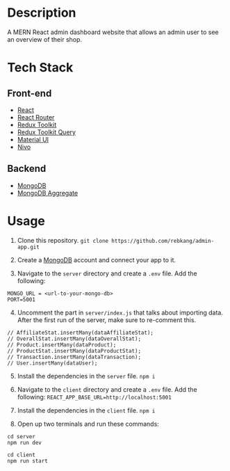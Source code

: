 # Description

A MERN React admin dashboard website that allows an admin user to see an overview of their shop.

# Tech Stack

## Front-end

- [React](https://react.dev/)
- [React Router](https://reactrouter.com/en/v6.3.0/getting-started/installation)
- [Redux Toolkit](https://redux-toolkit.js.org/introduction/getting-started)
- [Redux Toolkit Query](https://redux-toolkit.js.org/rtk-query/overview)
- [Material UI](https://mui.com/material-ui/getting-started/installation/)
- [Nivo](https://nivo.rocks/)

## Backend

- [MongoDB](https://www.mongodb.com/)
- [MongoDB Aggregate](https://www.mongodb.com/docs/manual/reference/operator/aggregation-pipeline/)

# Usage

1. Clone this repository.
   `git clone https://github.com/rebkang/admin-app.git`

2. Create a [MongoDB](https://www.mongodb.com/) account and connect your app to it.

3. Navigate to the `server` directory and create a `.env` file. Add the following:

```
MONGO_URL = <url-to-your-mongo-db>
PORT=5001
```

4. Uncomment the part in `server/index.js` that talks about importing data. After the first run of the server, make sure to re-comment this.

```
// AffiliateStat.insertMany(dataAffiliateStat);
// OverallStat.insertMany(dataOverallStat);
// Product.insertMany(dataProduct);
// ProductStat.insertMany(dataProductStat);
// Transaction.insertMany(dataTransaction);
// User.insertMany(dataUser);
```

5. Install the dependencies in the `server` file.
   `npm i`

6. Navigate to the `client` directory and create a `.env` file. Add the following:
   `REACT_APP_BASE_URL=http://localhost:5001`

7. Install the dependencies in the `client` file.
   `npm i`

8. Open up two terminals and run these commands:

```
cd server
npm run dev
```

```
cd client
npm run start
```
